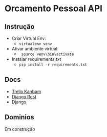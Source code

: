 # Orcamento Pessoal API

## Instrução

* Criar Virtual Env:
    * ` virtualenv venv `
* Ativar ambiente virtual:
    * ` source venv\bin\activate`
* Instalar requirements.txt
    * ` pip install -r requirements.txt  `


## Docs
* [Trello Kanbam](https://trello.com/b/zvHoMq5F/desafio-alura-1)
* [Django Rest](https://www.django-rest-framework.org/#installation)
* [Django](https://docs.djangoproject.com/pt-br/4.0/)


## Dominios
Em construção
